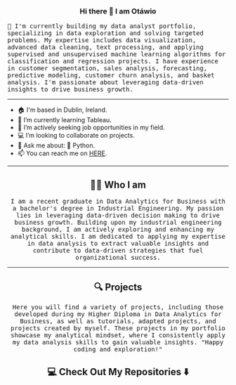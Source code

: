 ### <p align='center'> Hi there 👋 I am Otáwio</p>

  <samp>🔭 I'm currently building my data analyst portfolio, specializing in data exploration and solving targeted problems. My expertise includes data visualization, advanced data cleaning, text processing, and applying supervised and unsupervised machine learning algorithms for classification and regression projects. I have experience in customer segmentation, sales analysis, forecasting, predictive modeling, customer churn analysis, and basket analysis. I'm passionate about leveraging data-driven insights to drive business growth.</samp>
</p>

---

- 🏠 I'm based in Dublin, Ireland.
- 🌱 I’m currently learning Tableau.
- 💼 I’m actively seeking job opportunities in my field.
- 💻 I’m looking to collaborate on projects.
- 💬 Ask me about: 🐍 Python.
- 📫 You can reach me on [HERE](otawiochaves@icloud.com).

---

<h2 align="center">👨‍💻 Who I am</h2>
<p align="center">
  <samp>I am a recent graduate in Data Analytics for Business with a bachelor's degree in Industrial Engineering. My passion lies in leveraging data-driven decision making to drive business growth. Building upon my industrial engineering background, I am actively exploring and enhancing my analytical skills. I am dedicated to applying my expertise in data analysis to extract valuable insights and contribute to data-driven strategies that fuel organizational success.</samp>
</p> 

---
    
<h2 align="center">🔍 Projects</h2>
<p align="center">
  <samp>Here you will find a variety of projects, including those developed during my Higher Diploma in Data Analytics for Business, as well as tutorials, adapted projects, and projects created by myself. These projects in my portfolio showcase my analytical mindset, where I consistently apply my data analysis skills to gain valuable insights. "Happy coding and exploration!"</samp>
</p> 



<h2 align="center">💻 Check Out My Repositories ⬇️ </h2>
